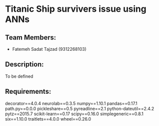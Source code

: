 # Titanic Ship survivers issue using ANNs

## Team Members:
 - Fatemeh Sadat Tajzad (9312268103)

## Description:
To be defined

## Requirements:
decorator==4.0.4
neurolab==0.3.5
numpy==1.10.1
pandas==0.17.1
path.py==0.0.0
pickleshare==0.5
pyreadline==2.1
python-dateutil==2.4.2
pytz==2015.7
scikit-learn==0.17
scipy==0.16.0
simplegeneric==0.8.1
six==1.10.0
traitlets==4.0.0
wheel==0.26.0

